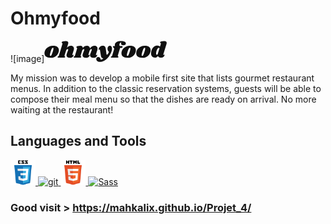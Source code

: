 
# Ohmyfood
![image]<svg width="196" height="34" viewBox="0 0 196 34" fill="none" xmlns="http://www.w3.org/2000/svg">
<path d="M13.932 7.956C17.196 7.956 19.596 8.61599 21.132 9.936C22.692 11.256 23.472 12.984 23.472 15.12C23.472 15.84 23.376 16.644 23.184 17.532C22.728 19.5 21.876 21.228 20.628 22.716C19.38 24.18 17.844 25.32 16.02 26.136C14.22 26.928 12.264 27.324 10.152 27.324C6.81599 27.324 4.34399 26.664 2.73599 25.344C1.15199 24 0.359985 22.224 0.359985 20.016C0.359985 19.272 0.455985 18.444 0.647985 17.532C1.10399 15.66 1.96799 14.004 3.23999 12.564C4.53599 11.1 6.10799 9.972 7.95599 9.18C9.82799 8.364 11.82 7.956 13.932 7.956ZM13.824 11.16C13.32 11.16 12.78 11.616 12.204 12.528C11.652 13.416 10.992 15.108 10.224 17.604C9.45599 20.1 9.07199 21.852 9.07199 22.86C9.07199 23.388 9.15599 23.748 9.32399 23.94C9.49199 24.108 9.71999 24.192 10.008 24.192C10.512 24.24 11.028 23.808 11.556 22.896C12.108 21.984 12.792 20.208 13.608 17.568C14.352 15.24 14.724 13.548 14.724 12.492C14.724 11.988 14.64 11.64 14.472 11.448C14.328 11.256 14.112 11.16 13.824 11.16Z" fill="#101010"/>
<path d="M44.9899 22.032C44.9419 22.128 44.9179 22.272 44.9179 22.464C44.9179 22.632 44.9539 22.764 45.0259 22.86C45.1219 22.956 45.2419 23.004 45.3859 23.004C45.6739 23.004 45.9139 22.884 46.1059 22.644C46.3219 22.38 46.4659 22.248 46.5379 22.248C46.6579 22.248 46.7539 22.332 46.8259 22.5C46.8979 22.644 46.9339 22.824 46.9339 23.04C46.9579 23.736 46.7299 24.42 46.2499 25.092C45.7699 25.74 45.0619 26.28 44.1259 26.712C43.2139 27.12 42.1099 27.324 40.8139 27.324C39.2299 27.324 37.9699 26.964 37.0339 26.244C36.0979 25.5 35.6179 24.516 35.5939 23.292C35.5939 22.404 35.8099 21.408 36.2419 20.304L38.2219 15.12C38.3419 14.808 38.4019 14.556 38.4019 14.364C38.4019 14.052 38.2939 13.812 38.0779 13.644C37.8859 13.452 37.6459 13.356 37.3579 13.356C36.9019 13.356 36.4339 13.572 35.9539 14.004C35.4979 14.412 35.1259 15.084 34.8379 16.02V15.948L32.5699 23.256C32.4979 23.544 32.4619 23.796 32.4619 24.012C32.4619 24.324 32.5219 24.576 32.6419 24.768C32.7619 24.936 32.9299 25.104 33.1459 25.272C33.3139 25.44 33.4339 25.584 33.5059 25.704C33.5779 25.8 33.5899 25.932 33.5419 26.1C33.4219 26.412 33.1819 26.64 32.8219 26.784C32.4619 26.928 31.9099 27 31.1659 27H22.9579C22.3339 27 21.8779 26.904 21.5899 26.712C21.3019 26.496 21.2059 26.22 21.3019 25.884C21.3979 25.596 21.6499 25.344 22.0579 25.128C22.4179 24.936 22.7179 24.708 22.9579 24.444C23.1979 24.18 23.4019 23.76 23.5699 23.184L29.0419 5.22C29.1139 5.004 29.1499 4.824 29.1499 4.68C29.1499 4.416 29.0779 4.2 28.9339 4.032C28.8139 3.864 28.6459 3.696 28.4299 3.528C28.1899 3.336 28.0099 3.168 27.8899 3.024C27.7939 2.88 27.7819 2.688 27.8539 2.448C27.9979 1.896 28.7539 1.416 30.1219 1.00799C31.4899 0.599996 32.9179 0.395996 34.4059 0.395996C35.7979 0.395996 36.8179 0.659996 37.4659 1.188C38.1379 1.716 38.4739 2.436 38.4739 3.348C38.4739 3.876 38.3899 4.392 38.2219 4.896L36.2779 11.232C37.2139 10.008 38.1979 9.156 39.2299 8.676C40.2859 8.196 41.4259 7.956 42.6499 7.956C44.1139 7.956 45.2899 8.4 46.1779 9.288C47.0899 10.176 47.5459 11.328 47.5459 12.744C47.5459 13.488 47.4259 14.22 47.1859 14.94L44.9899 22.032Z" fill="#101010"/>
<path d="M82.7165 22.032C82.6685 22.128 82.6445 22.272 82.6445 22.464C82.6445 22.632 82.6805 22.764 82.7525 22.86C82.8485 22.956 82.9685 23.004 83.1125 23.004C83.4005 23.004 83.6405 22.884 83.8325 22.644C84.0485 22.38 84.1925 22.248 84.2645 22.248C84.3845 22.248 84.4805 22.332 84.5525 22.5C84.6245 22.644 84.6605 22.824 84.6605 23.04C84.6845 23.736 84.4565 24.42 83.9765 25.092C83.4965 25.74 82.7885 26.28 81.8525 26.712C80.9405 27.12 79.8365 27.324 78.5405 27.324C76.9565 27.324 75.6965 26.964 74.7605 26.244C73.8245 25.5 73.3445 24.516 73.3205 23.292C73.3205 22.404 73.5365 21.408 73.9685 20.304L75.9485 15.12C76.0685 14.808 76.1285 14.556 76.1285 14.364C76.1285 14.052 76.0205 13.812 75.8045 13.644C75.6125 13.452 75.3725 13.356 75.0845 13.356C74.6765 13.356 74.2565 13.536 73.8245 13.896C73.3925 14.256 73.0085 14.82 72.6725 15.588L70.6925 22.032C70.6445 22.128 70.6205 22.272 70.6205 22.464C70.6205 22.632 70.6565 22.764 70.7285 22.86C70.8245 22.956 70.9445 23.004 71.0885 23.004C71.3765 23.004 71.6165 22.884 71.8085 22.644C72.0245 22.38 72.1685 22.248 72.2405 22.248C72.3605 22.248 72.4565 22.332 72.5285 22.5C72.6005 22.644 72.6365 22.824 72.6365 23.04C72.6605 23.736 72.4325 24.42 71.9525 25.092C71.4725 25.74 70.7645 26.28 69.8285 26.712C68.9165 27.12 67.8125 27.324 66.5165 27.324C64.9325 27.324 63.6725 26.964 62.7365 26.244C61.8005 25.5 61.3205 24.516 61.2965 23.292C61.2965 22.404 61.5125 21.408 61.9445 20.304L63.9245 15.12C64.0445 14.808 64.1045 14.556 64.1045 14.364C64.1045 14.052 63.9965 13.812 63.7805 13.644C63.5885 13.452 63.3485 13.356 63.0605 13.356C62.6525 13.356 62.2325 13.536 61.8005 13.896C61.3685 14.232 61.0085 14.784 60.7205 15.552L58.3445 23.256C58.2485 23.52 58.2005 23.772 58.2005 24.012C58.2005 24.3 58.2605 24.54 58.3805 24.732C58.5005 24.9 58.6685 25.08 58.8845 25.272C59.0525 25.416 59.1725 25.548 59.2445 25.668C59.3165 25.788 59.3285 25.932 59.2805 26.1C59.1845 26.412 58.9565 26.64 58.5965 26.784C58.2365 26.928 57.6725 27 56.9045 27H48.6965C48.0725 27 47.6285 26.904 47.3645 26.712C47.0765 26.496 46.9685 26.22 47.0405 25.884C47.1365 25.596 47.3885 25.344 47.7965 25.128C48.1565 24.936 48.4565 24.708 48.6965 24.444C48.9365 24.18 49.1405 23.76 49.3085 23.184L52.5125 12.78C52.5605 12.66 52.5845 12.492 52.5845 12.276C52.5845 12.012 52.5245 11.808 52.4045 11.664C52.3085 11.52 52.1405 11.34 51.9005 11.124C51.6605 10.932 51.4925 10.764 51.3965 10.62C51.3005 10.476 51.2885 10.284 51.3605 10.044C51.5045 9.492 52.2605 9.012 53.6285 8.604C54.9965 8.172 56.4245 7.956 57.9125 7.956C59.0885 7.956 60.0125 8.28 60.6845 8.928C61.3805 9.576 61.7165 10.464 61.6925 11.592C62.6765 10.224 63.7085 9.276 64.7885 8.748C65.8925 8.22 67.0805 7.956 68.3525 7.956C69.7445 7.956 70.8725 8.364 71.7365 9.18C72.6245 9.972 73.1165 11.016 73.2125 12.312C74.2445 10.68 75.3485 9.552 76.5245 8.928C77.7005 8.28 78.9845 7.956 80.3765 7.956C81.8405 7.956 83.0165 8.4 83.9045 9.288C84.8165 10.176 85.2725 11.328 85.2725 12.744C85.2725 13.488 85.1525 14.22 84.9125 14.94L82.7165 22.032Z" fill="#101010"/>
<path d="M104.932 7.956C105.988 7.956 106.828 8.388 107.452 9.252C108.1 10.092 108.424 11.244 108.424 12.708C108.424 13.98 108.196 15.348 107.74 16.812C106.852 19.764 105.424 22.548 103.456 25.164C101.512 27.78 99.2675 29.88 96.7235 31.464C94.2035 33.048 91.6836 33.84 89.1636 33.84C87.9156 33.84 86.8355 33.624 85.9235 33.192C85.0355 32.76 84.3635 32.184 83.9075 31.464C83.4275 30.744 83.1875 29.976 83.1875 29.16C83.1875 28.8 83.2475 28.404 83.3675 27.972C83.5835 27.3 83.9435 26.784 84.4475 26.424C84.9515 26.064 85.5516 25.884 86.2476 25.884C87.3516 25.884 88.2515 26.256 88.9475 27C89.6675 27.768 90.1236 28.812 90.3156 30.132C91.8516 30.06 93.2675 29.4 94.5635 28.152C93.3395 27.936 92.4275 27.528 91.8275 26.928C91.2515 26.304 90.8555 25.344 90.6395 24.048L89.1995 15.228C89.1275 14.772 89.0195 14.46 88.8755 14.292C88.7555 14.1 88.5876 14.004 88.3716 14.004C88.2036 14.004 87.9995 14.088 87.7595 14.256C87.5435 14.424 87.3875 14.508 87.2915 14.508C87.0995 14.508 87.0035 14.304 87.0035 13.896C87.0035 13.56 87.0635 13.2 87.1835 12.816C87.6155 11.448 88.4196 10.296 89.5956 9.36C90.7716 8.4 92.1395 7.92 93.6995 7.92C95.2355 7.92 96.3635 8.376 97.0835 9.288C97.8275 10.2 98.3076 11.604 98.5236 13.5L99.6035 21.42C99.6755 22.02 99.8915 22.32 100.252 22.32C100.684 22.32 101.188 21.936 101.764 21.168C102.34 20.376 102.904 19.26 103.456 17.82C102.736 17.172 102.184 16.428 101.8 15.588C101.416 14.748 101.224 13.848 101.224 12.888C101.224 12.144 101.32 11.472 101.512 10.872C101.8 9.912 102.244 9.192 102.844 8.712C103.468 8.208 104.164 7.956 104.932 7.956Z" fill="#101010"/>
<path d="M122.864 0.395996C125.432 0.395996 127.352 0.791996 128.624 1.584C129.92 2.352 130.568 3.3 130.568 4.428C130.568 5.34 130.184 6.048 129.416 6.552C128.672 7.032 127.688 7.272 126.464 7.272C125.336 7.272 124.46 6.996 123.836 6.444C123.212 5.892 122.9 5.208 122.9 4.392C122.9 3.888 123.056 3.36 123.368 2.808C122.648 2.808 122.048 2.988 121.568 3.348C121.088 3.684 120.716 4.272 120.452 5.112C120.308 5.64 120.236 6.132 120.236 6.588C120.236 7.164 120.332 7.62 120.524 7.956C120.74 8.268 121.04 8.424 121.424 8.424H123.548C124.796 8.424 125.42 8.808 125.42 9.576C125.42 9.672 125.396 9.816 125.348 10.008C125.204 10.536 124.904 10.932 124.448 11.196C124.016 11.46 123.356 11.592 122.468 11.592H121.388L117.824 23.256C117.752 23.544 117.716 23.796 117.716 24.012C117.716 24.324 117.776 24.576 117.896 24.768C118.016 24.936 118.184 25.104 118.4 25.272C118.568 25.44 118.688 25.584 118.76 25.704C118.832 25.8 118.844 25.932 118.796 26.1C118.676 26.412 118.436 26.64 118.076 26.784C117.716 26.928 117.164 27 116.42 27H108.212C107.588 27 107.132 26.904 106.844 26.712C106.556 26.496 106.46 26.22 106.556 25.884C106.652 25.596 106.904 25.344 107.312 25.128C107.672 24.936 107.972 24.708 108.212 24.444C108.452 24.18 108.656 23.76 108.824 23.184L111.632 13.968C111.752 13.608 111.812 13.236 111.812 12.852C111.812 12.372 111.704 12 111.488 11.736C111.296 11.448 110.996 11.136 110.588 10.8C110.324 10.584 110.12 10.404 109.976 10.26C109.856 10.092 109.796 9.9 109.796 9.684C109.772 9.228 109.928 8.904 110.264 8.712C110.624 8.52 111.296 8.424 112.28 8.424H113.18C113.012 7.824 112.928 7.224 112.928 6.624C112.928 6.024 113.036 5.4 113.252 4.752C113.708 3.528 114.68 2.496 116.168 1.65599C117.68 0.815996 119.912 0.395996 122.864 0.395996Z" fill="#101010"/>
<path d="M137.084 7.956C140.348 7.956 142.748 8.61599 144.284 9.936C145.844 11.256 146.624 12.984 146.624 15.12C146.624 15.84 146.528 16.644 146.336 17.532C145.88 19.5 145.028 21.228 143.78 22.716C142.532 24.18 140.996 25.32 139.172 26.136C137.372 26.928 135.416 27.324 133.304 27.324C129.968 27.324 127.496 26.664 125.888 25.344C124.304 24 123.512 22.224 123.512 20.016C123.512 19.272 123.608 18.444 123.8 17.532C124.256 15.66 125.12 14.004 126.392 12.564C127.688 11.1 129.26 9.972 131.108 9.18C132.98 8.364 134.972 7.956 137.084 7.956ZM136.976 11.16C136.472 11.16 135.932 11.616 135.356 12.528C134.804 13.416 134.144 15.108 133.376 17.604C132.608 20.1 132.224 21.852 132.224 22.86C132.224 23.388 132.308 23.748 132.476 23.94C132.644 24.108 132.872 24.192 133.16 24.192C133.664 24.24 134.18 23.808 134.708 22.896C135.26 21.984 135.944 20.208 136.76 17.568C137.504 15.24 137.876 13.548 137.876 12.492C137.876 11.988 137.792 11.64 137.624 11.448C137.48 11.256 137.264 11.16 136.976 11.16Z" fill="#101010"/>
<path d="M160.709 7.956C163.973 7.956 166.373 8.61599 167.909 9.936C169.469 11.256 170.249 12.984 170.249 15.12C170.249 15.84 170.153 16.644 169.961 17.532C169.505 19.5 168.653 21.228 167.405 22.716C166.157 24.18 164.621 25.32 162.797 26.136C160.997 26.928 159.041 27.324 156.929 27.324C153.593 27.324 151.121 26.664 149.513 25.344C147.929 24 147.137 22.224 147.137 20.016C147.137 19.272 147.233 18.444 147.425 17.532C147.881 15.66 148.745 14.004 150.017 12.564C151.313 11.1 152.885 9.972 154.733 9.18C156.605 8.364 158.597 7.956 160.709 7.956ZM160.601 11.16C160.097 11.16 159.557 11.616 158.981 12.528C158.429 13.416 157.769 15.108 157.001 17.604C156.233 20.1 155.849 21.852 155.849 22.86C155.849 23.388 155.933 23.748 156.101 23.94C156.269 24.108 156.497 24.192 156.785 24.192C157.289 24.24 157.805 23.808 158.333 22.896C158.885 21.984 159.569 20.208 160.385 17.568C161.129 15.24 161.501 13.548 161.501 12.492C161.501 11.988 161.417 11.64 161.249 11.448C161.105 11.256 160.889 11.16 160.601 11.16Z" fill="#101010"/>
<path d="M190.526 21.816C190.478 22.008 190.454 22.14 190.454 22.212C190.454 22.38 190.502 22.512 190.598 22.608C190.694 22.704 190.814 22.752 190.958 22.752C191.246 22.752 191.486 22.632 191.678 22.392C191.894 22.128 192.038 21.996 192.11 21.996C192.23 21.996 192.326 22.08 192.398 22.248C192.47 22.416 192.506 22.608 192.506 22.824C192.53 23.472 192.278 24.132 191.75 24.804C191.246 25.476 190.562 26.028 189.698 26.46C188.834 26.892 187.898 27.108 186.89 27.108C185.69 27.108 184.646 26.88 183.758 26.424C182.87 25.968 182.258 25.368 181.922 24.624C181.274 25.464 180.53 26.088 179.69 26.496C178.85 26.904 177.962 27.108 177.026 27.108C175.922 27.108 174.89 26.832 173.93 26.28C172.994 25.728 172.238 24.948 171.662 23.94C171.11 22.908 170.834 21.744 170.834 20.448C170.834 18.264 171.242 16.212 172.058 14.292C172.898 12.348 174.062 10.788 175.55 9.612C177.038 8.412 178.73 7.812 180.626 7.812C181.658 7.812 182.534 7.932 183.254 8.172C183.998 8.412 184.67 8.772 185.27 9.252L186.494 5.22C186.566 5.004 186.602 4.824 186.602 4.68C186.602 4.416 186.53 4.2 186.386 4.032C186.266 3.864 186.098 3.696 185.882 3.528C185.642 3.336 185.462 3.168 185.342 3.024C185.246 2.88 185.234 2.688 185.306 2.448C185.45 1.896 186.206 1.416 187.574 1.00799C188.942 0.599996 190.37 0.395996 191.858 0.395996C193.25 0.395996 194.27 0.659996 194.918 1.188C195.59 1.716 195.926 2.436 195.926 3.348C195.926 3.876 195.842 4.392 195.674 4.896L190.526 21.816ZM184.514 11.7C184.13 11.364 183.71 11.196 183.254 11.196C182.558 11.196 181.874 11.712 181.202 12.744C180.53 13.776 179.99 15.024 179.582 16.488C179.174 17.952 178.982 19.272 179.006 20.448C179.006 21.768 179.438 22.428 180.302 22.428C180.614 22.428 180.878 22.308 181.094 22.068C181.31 21.804 181.514 21.384 181.706 20.808L184.514 11.7Z" fill="#101010"/>
</svg>

My mission was to develop a mobile first site that lists gourmet restaurant menus. In addition to the classic reservation systems, guests will be able to compose their meal menu so that the dishes are ready on arrival. No more waiting at the restaurant!

## Languages and Tools        
<p align="left"> 
<a href="https://openclassrooms.com/fr/courses/1603881-creez-votre-site-web-avec-html5-et-css3" target="_blank" rel="noreferrer"> <img src="https://raw.githubusercontent.com/devicons/devicon/master/icons/css3/css3-original-wordmark.svg" alt="css3" width="40" height="40"/> </a>
<a href="https://git-scm.com/" target="_blank" rel="noreferrer"> <img src="https://www.vectorlogo.zone/logos/git-scm/git-scm-icon.svg" alt="git" width="40" height="40"/> </a> 
<a href="https://www.w3.org/html/" target="_blank" rel="noreferrer"> <img src="https://raw.githubusercontent.com/devicons/devicon/master/icons/html5/html5-original-wordmark.svg" alt="html5" width="40" height="40"/> </a> 
<a href="https://sass-lang.com/" target="_blank" rel="noreferrer"> <img src="https://sass-lang.com/assets/img/logos/logo-b6e1ef6e.svg" alt="Sass" width="40" height="40"/> </a>
</p>


### Good visit >  https://mahkalix.github.io/Projet_4/

